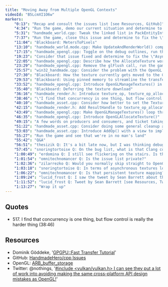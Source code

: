 ```yaml
---
title: "Moving Away from Multiple OpenGL Contexts"
videoId: "B5LcmXI1O6w"
markers:
    "0:13": "Recap and consult the issues list [see Resources, GitHub]"
    "4:34": "Run the game, demo our current situation and determine to fix the \"PackEntityIntoChunk linked list bug\" issue"
    "5:31": "handmade_world.cpp: Tweak the linked list in PackEntityIntoChunk()"
    "7:37": "Run the game, close this issue and determine to fix the \"Wrong MetersToPixels\" one"
    "11:04": "Blackboard: MetersToPixels"
    "13:10": "handmade_world.mode.cpp: Make UpdateAndRenderWorld() compute MetersToPixels oppositely and tweak the camera values"
    "17:15": "handmade_opengl.cpp: Toggle on the debug outlines, run the game and tweak those camera values"
    "19:23": "Consider that issue fixed and determine to fix the \"Asynchronous Texture Downloads\" one"
    "22:05": "handmade_opengl.cpp: Describe how the AllocateTexture works"
    "23:29": "handmade_opengl.cpp: Remove the glFlush call, run the game and see that it kind of works on an AMD GPU"
    "25:57": "win32_handmade.cpp: Consider the problem with the OpenGL multithreaded stuff"
    "27:30": "Blackboard: How the texture currently gets moved to the GPU"
    "29:53": "Blackboard: Using pinned memory to streamline the transfer into texture memory"
    "33:52": "handmade_opengl.cpp: Introduce OpenGLManageTextures() in order to defer the AllocateTexture and DeallocateTexture"
    "35:40": "Blackboard: Deferring the texture download"
    "36:16": "handmade_render.h: Introduce texture_op, texture_op_allocate and texture_op_deallocate structs"
    "38:46": "\"I find that concurrency is one thing, but flow control is really the harder thing\" (!quote 517)"
    "40:10": "handmade_asset.cpp: Consider how better to set the TextureHandle in LoadAssetWorkDirectly()"
    "42:15": "handmade_render.h: Add ResultHandle to texture_op_allocate and Handle to texture_op_deallocate to enable us to ensure that the asset stays around long enough for the allocate call to complete"
    "43:49": "handmade_opengl.cpp: Make OpenGLManageTextures() loop through the textures and allocate / deallocate them as required"
    "46:35": "handmade_opengl.cpp: Introduce OpenGLAllocateTexture()"
    "49:15": "A few words on producers and consumers, and ticket taking"
    "51:22": "handmade_asset.cpp: Consider doing some general cleanup and removing the asset lock"
    "53:03": "handmade_asset.cpp: Introduce AddOp() with a view to implementing it tomorrow"
    "55:27": "Run the game and see that we're in no man's land"
    "55:42": "Q&A"
    "56:51": "thesizik Q: It's a bit late now, but I was thinking debug sliders for FOV and camera distance could be useful"
    "57:45": "snoringtortoise Q: On the bug list, what is that Clang compatibility issue? I'm working on a Macbook using LLVM, so may be able to work it out"
    "1:00:49": "erdomina Q: I still see flickering on the stairs. Is the sort solution finalized?"
    "1:01:54": "omnitechnomancer Q: Is the issue list private?"
    "1:02:36": "zilarrezko Q: Would you normally skip straight to OpenGL or hardware acceleration, or would you start with software rendering?"
    "1:03:18": "snoringtortoise Q: In terms of asynchronous textures loading, the OpenGL website talks about pixel transfer operations and references glPixelStore. Did you look into these? [see Resources, Dominik Göddeke]"
    "1:06:22": "omnitechnomancer Q: Is that persistent texture mapping? [see Resources, OpenGL]"
    "1:09:24": "lucid_frost Q: I saw the tweet by Sean Barrett about the Vulkan API vs the OpenGL API. What are the main flaws in the OpenGL API?"
    "1:11:52": "lucid_frost Q: Tweet by Sean Barrett [see Resources, Twitter]"
    "1:13:27": "Wrap it up"
---
```


## Quotes

* 517\. I find that concurrency is one thing, but flow control is really the harder thing (38:46)

## Resources

* Dominik Göddeke, '[GPGPU::Fast Transfer Tutorial](www.mathematik.tu-dortmund.de/~goeddeke/gpgpu/tutorial3.html)'
* GitHub: [HandmadeHero/cpp Issues](https://github.com/HandmadeHero/cpp/issues)
* OpenGL: [ARB_buffer_storage](https://www.opengl.org/registry/specs/ARB/buffer_storage.txt)
* Twitter: @nothings, '[#include &lt;vulkan/vulkan.h&gt; I can see they put a lot of work into avoiding making the same cross-platform API design mistakes as OpenGL!](https://twitter.com/nothings/status/762456490661728256)'
